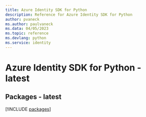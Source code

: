 ```yaml
---
title: Azure Identity SDK for Python
description: Reference for Azure Identity SDK for Python
author: pvaneck
ms.author: paulvaneck
ms.data: 04/05/2023
ms.topic: reference
ms.devlang: python
ms.service: identity
---
```

# Azure Identity SDK for Python - latest
## Packages - latest
[!INCLUDE [packages](identity-index.md)]